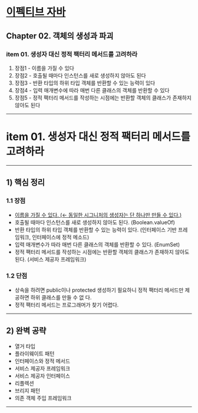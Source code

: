 # <a href = "../../README.md" target="_blank">이펙티브 자바</a>
## Chapter 02. 객체의 생성과 파괴
### item 01. 생성자 대신 정적 팩터리 메서드를 고려하라
1) 장점1 - 이름을 가질 수 있다
2) 장점2 - 호출될 때마다 인스턴스를 새로 생성하지 않아도 된다
3) 장점3 - 반환 타입의 하위 타입 객체를 반환할 수 있는 능력이 있다
4) 장점4 - 입력 매개변수에 따라 매번 다른 클래스의 객체를 반환할 수 있다
5) 장점5 - 정적 팩터리 메서드를 작성하는 시점에는 반환할 객체의 클래스가 존재하지 않아도 된다

---

# item 01. 생성자 대신 정적 팩터리 메서드를 고려하라

---

## 1) 핵심 정리

### 1.1 장점
- <a href="1.1 장점1 - 이름을 가질 수 있다.md" target="_blank">이름을 가질 수 있다. (← 동일한 시그니처의 생성자는 단 하나만 만들 수 있다.)</a>
- 호출될 때마다 인스턴스를 새로 생성하지 않아도 된다. (Boolean.valueOf)
- 반환 타입의 하위 타입 객체를 반환할 수 있는 능력이 있다. (인터페이스 기반 프레임워크, 인터페이스에 정적 메소드)
- 입력 매개변수가 따라 매번 다른 클래스의 객체를 반환할 수 있다. (EnumSet)
- 정적 팩터리 메서드를 작성하는 시점에는 반환할 객체의 클래스가 존재하지 않아도 된다. (서비스 제공자 프레임워크)

### 1.2 단점
- 상속을 하려면 public이나 protected 생성하기 필요하니 정적 팩터리 메서드만 제공하면 하위 클래스를 만들 수 없
다.
- 정적 팩터리 메서드는 프로그래머가 찾기 어렵다.

---

## 2) 완벽 공략
- 열거 타입
- 플라이웨이트 패턴
- 인터페이스와 정적 메서드
- 서비스 제공자 프레임워크
- 서비스 제공자 인터페이스
- 리플렉션
- 브리지 패턴
- 의존 객체 주입 프레임워크

---
